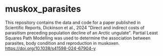 # muskox_parasites
This repository contains the data and code for a paper published in Scientific Reports, Dickinson et al., 2024 "Direct and indirect costs of parasitism preceding population decline of an Arctic ungulate". Partial Least Squares Path Modelling was used to determine the association between parasites, body condition and reproduction in muskoxen. https://doi.org/10.1038/s41598-024-67904-y
